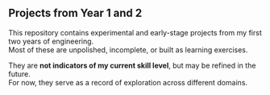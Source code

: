 ## Projects from Year 1 and 2

This repository contains experimental and early-stage projects from my first two years of engineering.  
Most of these are unpolished, incomplete, or built as learning exercises.

They are **not indicators of my current skill level**, but may be refined in the future.  
For now, they serve as a record of exploration across different domains.

